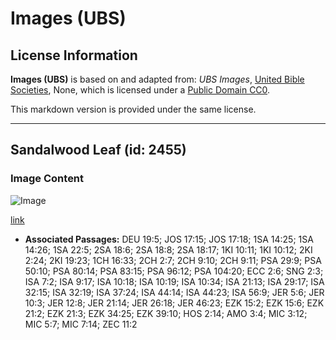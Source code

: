 # Images (UBS)

## License Information

**Images (UBS)** is based on and adapted from: _UBS Images_, [United Bible Societies](https://unitedbiblesocieties.org/), None, which is licensed under a [Public Domain CC0](https://creativecommons.org/public-domain/cc0/).

This markdown version is provided under the same license.



--------------------------------

## Sandalwood Leaf (id: 2455)

### Image Content

![Image](https://cdn.aquifer.bible/aquifer-content/resources/Media/WEB-0787_sandalwood_leaf.jpg)

[link](https://cdn.aquifer.bible/aquifer-content/resources/Media/WEB-0787_sandalwood_leaf.jpg)

* **Associated Passages:** DEU 19:5; JOS 17:15; JOS 17:18; 1SA 14:25; 1SA 14:26; 1SA 22:5; 2SA 18:6; 2SA 18:8; 2SA 18:17; 1KI 10:11; 1KI 10:12; 2KI 2:24; 2KI 19:23; 1CH 16:33; 2CH 2:7; 2CH 9:10; 2CH 9:11; PSA 29:9; PSA 50:10; PSA 80:14; PSA 83:15; PSA 96:12; PSA 104:20; ECC 2:6; SNG 2:3; ISA 7:2; ISA 9:17; ISA 10:18; ISA 10:19; ISA 10:34; ISA 21:13; ISA 29:17; ISA 32:15; ISA 32:19; ISA 37:24; ISA 44:14; ISA 44:23; ISA 56:9; JER 5:6; JER 10:3; JER 12:8; JER 21:14; JER 26:18; JER 46:23; EZK 15:2; EZK 15:6; EZK 21:2; EZK 21:3; EZK 34:25; EZK 39:10; HOS 2:14; AMO 3:4; MIC 3:12; MIC 5:7; MIC 7:14; ZEC 11:2

